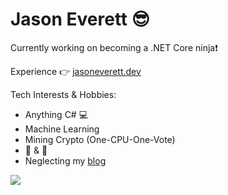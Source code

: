 # Jason Everett :sunglasses:

Currently working on becoming a .NET Core ninja:exclamation: 

Experience :point_right: [jasoneverett.dev](https://jasoneverett.dev/)

Tech Interests & Hobbies:
  - Anything C# :computer:
  - Machine Learning
  - Mining Crypto (One-CPU-One-Vote)
  - :metal: & :muscle:
  - Neglecting my [blog](https://blog.ijasoneverett.com/) 

[![](https://thepracticaldev.s3.amazonaws.com/i/gmrz82bjwhej1f1iqb1e.png)](https://twitter.com/ijayson66)

